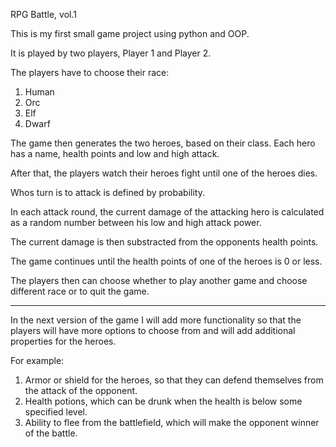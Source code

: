 RPG Battle, vol.1

This is my first small game project using python and OOP.

It is played by two players, Player 1 and Player 2.

The players have to choose their race:

1. Human
2. Orc
3. Elf
4. Dwarf

The game then generates the two heroes, based on their class.
Each hero has a name, health points and low and high attack.

After that, the players watch their heroes fight until
one of the heroes dies.

Whos turn is to attack is defined by probability.

In each attack round, the current damage of the attacking hero
is calculated as a random number between his low and high attack power.

The current damage is then substracted from the opponents health points.

The game continues until the health points of one of the heroes is 0 or less.

The players then can choose whether to play another game and choose different race
or to quit the game.

-----------------------------------

In the next version of the game I will add more functionality so that the players
will have more options to choose from and will add additional properties for the heroes.

For example:
1. Armor or shield for the heroes, so that they can defend themselves from the attack of the opponent.
2. Health potions, which can be drunk when the health is below some specified level.
3. Ability to flee from the battlefield, which will make the opponent winner of the battle.
